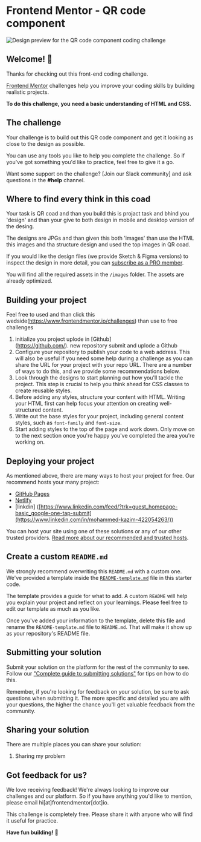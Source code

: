 # Frontend Mentor - QR code component

![Design preview for the QR code component coding challenge](./design/favicon-32x32.png)

## Welcome! 👋

Thanks for checking out this front-end coding challenge.

[Frontend Mentor](https://www.frontendmentor.io/challenges) challenges help you improve your coding skills by building realistic projects.

**To do this challenge, you need a basic understanding of HTML and CSS.**

## The challenge

Your challenge is to build out this QR code component and get it looking as close to the design as possible.

You can use any tools you like to help you complete the challenge. So if you've got something you'd like to practice, feel free to give it a go.

Want some support on the challenge? [Join our Slack community] and ask questions in the **#help** channel.

## Where to find every think in this coad

Your task is QR coad and than you build this is projact task and bhind you 'design' and than your give to both design in mobile and desktop version of the desing.

The designs are JPGs and than given this both 'images' than use the HTML this images and tha structure design and used the top images in QR coad.

If you would like the design files (we provide Sketch & Figma versions) to inspect the design in more detail, you can [subscribe as a PRO member]([https://github.com/kazimalaleem](https://github.com/kazimalaleem/qr_code_component)).

You will find all the required assets in the `/images` folder. The assets are already optimized.


## Building your project

Feel free to used and than click this wedside(https://www.frontendmentor.io/challenges) than use to free challenges

1. initialize you project uplode in [Github]  
(https://github.com/). new repository submit and uplode a Github
2. Configure your repository to publish your code to a web address. This will also be useful if you need some help during a challenge as you can share the URL for your project with your repo URL. There are a number of ways to do this, and we provide some recommendations below.
3. Look through the designs to start planning out how you'll tackle the project. This step is crucial to help you think ahead for CSS classes to create reusable styles.
4. Before adding any styles, structure your content with HTML. Writing your HTML first can help focus your attention on creating well-structured content.
5. Write out the base styles for your project, including general content styles, such as `font-family` and `font-size`.
6. Start adding styles to the top of the page and work down. Only move on to the next section once you're happy you've completed the area you're working on.

## Deploying your project

As mentioned above, there are many ways to host your project for free. Our recommend hosts your many project:

- [GitHub Pages]([https://github.com/kazimalaleem](https://github.com/kazimalaleem/qr_code_component))
- [Netlify](https://www.netlify.com/)
- [linkdin] ([https://www.linkedin.com/feed/?trk=guest_homepage-basic_google-one-tap-submit](https://www.linkedin.com/in/mohammed-kazim-422054263/))

You can host your site using one of these solutions or any of our other trusted providers. [Read more about our recommended and trusted hosts](https://medium.com/frontend-mentor/frontend-mentor-trusted-hosting-providers-bf000dfebe).

## Create a custom `README.md`

We strongly recommend overwriting this `README.md` with a custom one. We've provided a template inside the [`README-template.md`](./README-template.md) file in this starter code.

The template provides a guide for what to add. A custom `README` will help you explain your project and reflect on your learnings. Please feel free to edit our template as much as you like.

Once you've added your information to the template, delete this file and rename the `README-template.md` file to `README.md`. That will make it show up as your repository's README file.

## Submitting your solution

Submit your solution on the platform for the rest of the community to see. Follow our ["Complete guide to submitting solutions"](https://www.frontendmentor.io/challenges/body-mass-index-calculator-brrBkfSz1T) for tips on how to do this.

Remember, if you're looking for feedback on your solution, be sure to ask questions when submitting it. The more specific and detailed you are with your questions, the higher the chance you'll get valuable feedback from the community.

## Sharing your solution

There are multiple places you can share your solution:

1. Sharing my problem

## Got feedback for us?

We love receiving feedback! We're always looking to improve our challenges and our platform. So if you have anything you'd like to mention, please email hi[at]frontendmentor[dot]io.

This challenge is completely free. Please share it with anyone who will find it useful for practice.

**Have fun building!** 🚀
